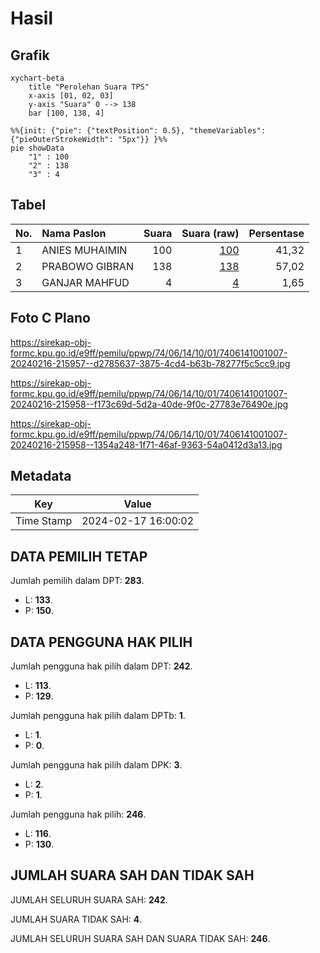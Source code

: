 # Hasil

## Grafik

```mermaid
xychart-beta
    title "Perolehan Suara TPS"
    x-axis [01, 02, 03]
    y-axis "Suara" 0 --> 138
    bar [100, 138, 4]
```

```mermaid
%%{init: {"pie": {"textPosition": 0.5}, "themeVariables": {"pieOuterStrokeWidth": "5px"}} }%%
pie showData
    "1" : 100
    "2" : 138
    "3" : 4
```

## Tabel

| No. | Nama Paslon    | Suara | Suara (raw) | Persentase |
|:--- |:-------------- | -----:| -----------:| ----------:|
| 1   | ANIES MUHAIMIN | 100   | [100][p-1]  | 41,32      |
| 2   | PRABOWO GIBRAN | 138   | [138][p-2]  | 57,02      |
| 3   | GANJAR MAHFUD  | 4     | [4][p-3]    | 1,65       |


[p-1]: https://github.com/gigit-pemilu/pemilu-2024-74-sulawesi-tenggara/blob/main/pilpres/hitung-suara/sub/74-sulawesi-tenggara/sub/06-bombana/sub/14-kabaena-barat/sub/1001-sikeli/sub/007-tps/sub/paslon-1.txt
[p-2]: https://github.com/gigit-pemilu/pemilu-2024-74-sulawesi-tenggara/blob/main/pilpres/hitung-suara/sub/74-sulawesi-tenggara/sub/06-bombana/sub/14-kabaena-barat/sub/1001-sikeli/sub/007-tps/sub/paslon-2.txt
[p-3]: https://github.com/gigit-pemilu/pemilu-2024-74-sulawesi-tenggara/blob/main/pilpres/hitung-suara/sub/74-sulawesi-tenggara/sub/06-bombana/sub/14-kabaena-barat/sub/1001-sikeli/sub/007-tps/sub/paslon-3.txt

## Foto C Plano

https://sirekap-obj-formc.kpu.go.id/e9ff/pemilu/ppwp/74/06/14/10/01/7406141001007-20240216-215957--d2785637-3875-4cd4-b63b-78277f5c5cc9.jpg

https://sirekap-obj-formc.kpu.go.id/e9ff/pemilu/ppwp/74/06/14/10/01/7406141001007-20240216-215958--f173c69d-5d2a-40de-9f0c-27783e76490e.jpg

https://sirekap-obj-formc.kpu.go.id/e9ff/pemilu/ppwp/74/06/14/10/01/7406141001007-20240216-215958--1354a248-1f71-46af-9363-54a0412d3a13.jpg


## Metadata

| Key        | Value               |
| ---------- | ------------------- |
| Time Stamp | 2024-02-17 16:00:02 |


## DATA PEMILIH TETAP

Jumlah pemilih dalam DPT: **283**.
 * L: **133**.
 * P: **150**.

## DATA PENGGUNA HAK PILIH

Jumlah pengguna hak pilih dalam DPT: **242**.
 * L: **113**.
 * P: **129**.

Jumlah pengguna hak pilih dalam DPTb: **1**.
 * L: **1**.
 * P: **0**.

Jumlah pengguna hak pilih dalam DPK: **3**.
 * L: **2**.
 * P: **1**.

Jumlah pengguna hak pilih: **246**.
 * L: **116**.
 * P: **130**.

## JUMLAH SUARA SAH DAN TIDAK SAH

JUMLAH SELURUH SUARA SAH: **242**.

JUMLAH SUARA TIDAK SAH: **4**.

JUMLAH SELURUH SUARA SAH DAN SUARA TIDAK SAH: **246**.


